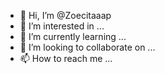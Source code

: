 - 👋 Hi, I’m @Zoecitaaap
- 👀 I’m interested in ...
- 🌱 I’m currently learning ...
- 💞️ I’m looking to collaborate on ...
- 📫 How to reach me ...

<!---
Zoecitaaap/Zoecitaaap is a ✨ special ✨ repository because its `README.md` (this file) appears on your GitHub profile.
You can click the Preview link to take a look at your changes.
--->
